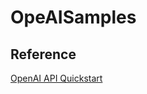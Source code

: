 # OpeAISamples

## Reference
[OpenAI API Quickstart](https://platform.openai.com/docs/quickstart?context=python)
